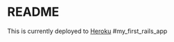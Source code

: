 # README

This is currently deployed to [Heroku](https://safe-basin-91741.herokuapp.com/)
#my_first_rails_app
